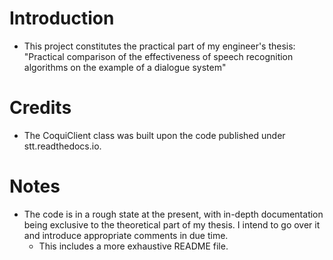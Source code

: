  # Introduction
* This project constitutes the practical part of my engineer's thesis: "Practical comparison of the effectiveness of speech recognition algorithms on the example of a dialogue system"
   
 # Credits
* The CoquiClient class was built upon the code published under stt.readthedocs.io.

 # Notes
* The code is in a rough state at the present, with in-depth documentation being exclusive to the theoretical part of my thesis. I intend to go over it and introduce appropriate comments in due time.
   * This includes a more exhaustive README file.
